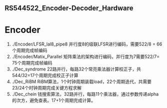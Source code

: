 ## RS544522_Encoder-Decoder_Hardware

# Encoder
1. ./Encoder/LFSR_lal8_pipe8 并行度8的级联LFSR进行编码，需要522/8 = 66个周期完成帧编码
2. ./Encoder/Matix_Parallel  矩阵乘法的架构进行编码，并行度为7需要522/7= 75个周期完成帧编码
3. ./Dec_syndrome            22路并行，每路32个常亮乘法器计算校正子，共544/32=17个周期完成校正子计算
4. ./Dec_RiBM                RiBM算法，1个时钟周期装载load，22个周期迭代，共需要23/24个时钟周期完成关键方程求解
5. ./Dec_chein               钱搜索算法，32路并行，每路11个乘法器，通过参数传递alpha的次方，避免查表。17+1个周期完成计算。